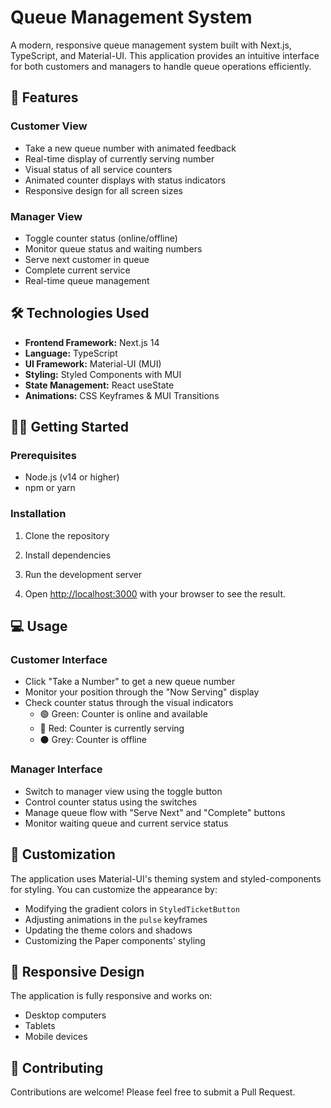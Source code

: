 # Queue Management System

A modern, responsive queue management system built with Next.js, TypeScript, and Material-UI. This application provides an intuitive interface for both customers and managers to handle queue operations efficiently.

## 🚀 Features

### Customer View
- Take a new queue number with animated feedback
- Real-time display of currently serving number
- Visual status of all service counters
- Animated counter displays with status indicators
- Responsive design for all screen sizes

### Manager View
- Toggle counter status (online/offline)
- Monitor queue status and waiting numbers
- Serve next customer in queue
- Complete current service
- Real-time queue management

## 🛠️ Technologies Used

- **Frontend Framework:** Next.js 14
- **Language:** TypeScript
- **UI Framework:** Material-UI (MUI)
- **Styling:** Styled Components with MUI
- **State Management:** React useState
- **Animations:** CSS Keyframes & MUI Transitions

## 🏃‍♂️ Getting Started

### Prerequisites
- Node.js (v14 or higher)
- npm or yarn

### Installation

1. Clone the repository

2. Install dependencies

3. Run the development server

4. Open [http://localhost:3000](http://localhost:3000) with your browser to see the result.

## 💻 Usage

### Customer Interface
- Click "Take a Number" to get a new queue number
- Monitor your position through the "Now Serving" display
- Check counter status through the visual indicators
  - 🟢 Green: Counter is online and available
  - 🔴 Red: Counter is currently serving
  - ⚫ Grey: Counter is offline

### Manager Interface
- Switch to manager view using the toggle button
- Control counter status using the switches
- Manage queue flow with "Serve Next" and "Complete" buttons
- Monitor waiting queue and current service status

## 🎨 Customization

The application uses Material-UI's theming system and styled-components for styling. You can customize the appearance by:

- Modifying the gradient colors in `StyledTicketButton`
- Adjusting animations in the `pulse` keyframes
- Updating the theme colors and shadows
- Customizing the Paper components' styling

## 📱 Responsive Design

The application is fully responsive and works on:
- Desktop computers
- Tablets
- Mobile devices

## 🤝 Contributing

Contributions are welcome! Please feel free to submit a Pull Request.


